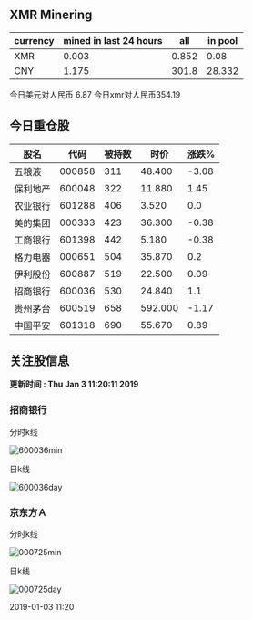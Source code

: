 ## XMR Minering

|currency|mined in last 24 hours|all|in pool|
|---|---|---|---|
|XMR|0.003|0.852|0.08|
|CNY|1.175|301.8|28.332|

今日美元对人民币 6.87	今日xmr对人民币354.19


## 今日重仓股 

|股名|代码|被持数|时价|涨跌%|
|---|---|---|---|---|
|五粮液|000858|311|48.400|-3.08|
|保利地产|600048|322|11.880|1.45|
|农业银行|601288|406|3.520|0.0|
|美的集团|000333|423|36.300|-0.38|
|工商银行|601398|442|5.180|-0.38|
|格力电器|000651|504|35.870|0.2|
|伊利股份|600887|519|22.500|0.09|
|招商银行|600036|530|24.840|1.1|
|贵州茅台|600519|658|592.000|-1.17|
|中国平安|601318|690|55.670|0.89|

## 关注股信息
**更新时间 : Thu Jan  3 11:20:11 2019**
### 招商银行 
分时k线

![600036min](http://image.sinajs.cn/newchart/min/n/sh600036.gif)

日k线

![600036day](http://image.sinajs.cn/newchart/daily/n/sh600036.gif)

### 京东方Ａ 
分时k线

![000725min](http://image.sinajs.cn/newchart/min/n/sz000725.gif)

日k线

![000725day](http://image.sinajs.cn/newchart/daily/n/sz000725.gif)

2019-01-03 11:20